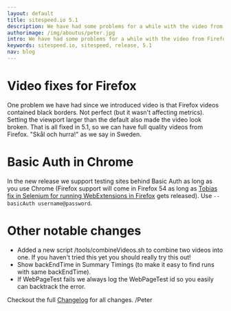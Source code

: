 ```yaml
---
layout: default
title: sitespeed.io 5.1
description: We have had some problems for a while with the video from Firefox containing black borders as well as setting viewport in Firefox didn't work perfectly with the video. That is fixed in 5.1!
authorimage: /img/aboutus/peter.jpg
intro: We have had some problems for a while with the video from Firefox containing black borders as well as setting viewport in Firefox didn't work perfectly with the video. That is fixed in 5.1!
keywords: sitespeed.io, sitespeed, release, 5.1
nav: blog
---
```


# Video fixes for Firefox

One problem we have had since we introduced video is that Firefox videos contained black borders. Not perfect (but it wasn't affecting metrics). Setting the viewport larger than the default also made the video look broken. That is all fixed in 5.1, so we can have full quality videos from Firefox. "Skål och hurra!" as we say in Sweden.

# Basic Auth in Chrome

In the new release we support testing sites behind Basic Auth as long as you use Chrome (Firefox support will come in Firefox 54 as long as [Tobias fix in Selenium for running WebExtensions in Firefox](https://github.com/SeleniumHQ/selenium/pull/3846) gets released). Use <code>--basicAuth username@password</code>.

# Other notable changes

* Added a new script /tools/combineVideos.sh to combine two videos into one. If you haven't tried this yet you should really try this out!
* Show backEndTime in Summary Timings (to make it easy to find runs with same backEndTime).
* If WebPageTest fails we always log the WebPageTest id so you easily can backtrack the error.

Checkout the full [Changelog](https://github.com/sitespeedio/sitespeed.io/blob/main/CHANGELOG.md) for all changes.
/Peter
